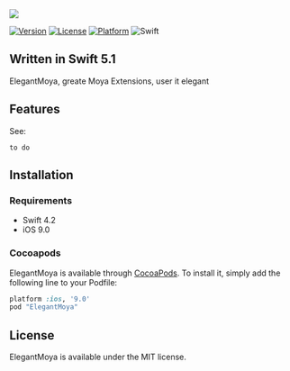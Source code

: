 <img src="https://tva1.sinaimg.cn/large/006tNbRwgy1g9it4ilhqdj310k0fewf0.jpg">

[![Version](https://img.shields.io/cocoapods/v/ElegantMoya.svg?style=flat)](http://cocoapods.org/pods/ElegantMoya)
[![License](https://img.shields.io/cocoapods/l/ElegantMoya.svg?style=flat)](http://cocoapods.org/pods/ElegantMoya)
[![Platform](https://img.shields.io/cocoapods/p/ElegantMoya.svg?style=flat)](http://cocoapods.org/pods/ElegantMoya)
![Swift](https://img.shields.io/badge/%20in-swift%205.0-orange.svg)

## Written in Swift 5.1

ElegantMoya, greate Moya Extensions, user it elegant

## Features

See:

```
to do 
```

## Installation 

### Requirements 

- Swift 4.2
- iOS 9.0 

### Cocoapods

ElegantMoya is available through [CocoaPods](http://cocoapods.org). To install it, simply add the following line to your Podfile:

```ruby
platform :ios, '9.0'
pod "ElegantMoya"
```
## License 

ElegantMoya is available under the MIT license.
